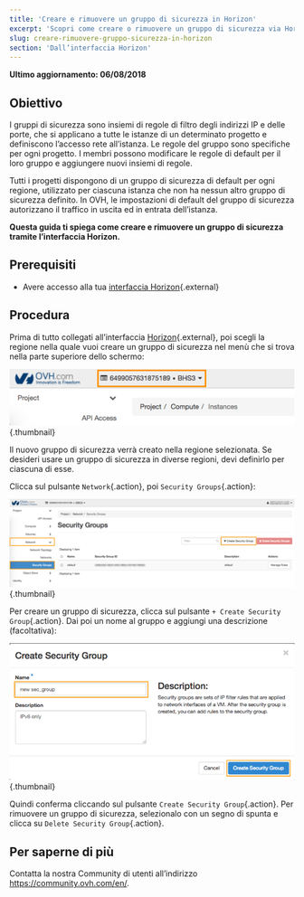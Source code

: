 ```yaml
---
title: 'Creare e rimuovere un gruppo di sicurezza in Horizon'
excerpt: 'Scopri come creare o rimuovere un gruppo di sicurezza via Horizon'
slug: creare-rimuovere-gruppo-sicurezza-in-horizon
section: 'Dall’interfaccia Horizon'
---
```


**Ultimo aggiornamento: 06/08/2018**

## Obiettivo

I gruppi di sicurezza sono insiemi di regole di filtro degli indirizzi IP e delle porte, che si applicano a tutte le istanze di un determinato progetto e definiscono l’accesso rete all’istanza. Le regole del gruppo sono specifiche per ogni progetto. I membri possono modificare le regole di default per il loro gruppo e aggiungere nuovi insiemi di regole. 

Tutti i progetti dispongono di un gruppo di sicurezza di default per ogni regione, utilizzato per ciascuna istanza che non ha nessun altro gruppo di sicurezza definito. In OVH, le impostazioni di default del gruppo di sicurezza autorizzano il traffico in uscita ed in entrata dell’istanza. 

**Questa guida ti spiega come creare e rimuovere un gruppo di sicurezza tramite l’interfaccia Horizon.**

## Prerequisiti

- Avere accesso alla tua [interfaccia Horizon](https://horizon.cloud.ovh.net/){.external}


## Procedura

Prima di tutto collegati all’interfaccia [Horizon](https://horizon.cloud.ovh.net/){.external}, poi scegli la regione nella quale vuoi creare un gruppo di sicurezza nel menù che si trova nella parte superiore dello schermo: 

![Scelta della regione](images/1_H_sec_groups_region_choosing.png){.thumbnail}

Il nuovo gruppo di sicurezza verrà creato nella regione selezionata. Se desideri usare un gruppo di sicurezza in diverse regioni, devi definirlo per ciascuna di esse. 

Clicca sul pulsante `Network`{.action}, poi `Security Groups`{.action}: 

![Gruppi di sicurezza](images/2_H_crete_sec_group.png){.thumbnail}


Per creare un gruppo di sicurezza, clicca sul pulsante `+ Create Security Group`{.action}. Dai poi un nome al gruppo e aggiungi una descrizione (facoltativa): 

![Creazione di gruppi di sicurezza](images/3_H_new_sec_gr_name.png){.thumbnail}


Quindi conferma cliccando sul pulsante `Create Security Group`{.action}.
Per rimuovere un gruppo di sicurezza, selezionalo con un segno di spunta e clicca su `Delete Security Group`{.action}. 


## Per saperne di più

Contatta la nostra Community di utenti all’indirizzo <https://community.ovh.com/en/>.